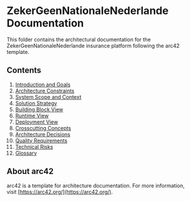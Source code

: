 # ZekerGeenNationaleNederlande Documentation

This folder contains the architectural documentation for the ZekerGeenNationaleNederlande insurance platform following the arc42 template.

## Contents

1. [Introduction and Goals](01-introduction-and-goals.md)
2. [Architecture Constraints](02-architecture-constraints.md)
3. [System Scope and Context](03-system-scope-and-context.md)
4. [Solution Strategy](04-solution-strategy.md)
5. [Building Block View](05-building-block-view.md)
6. [Runtime View](06-runtime-view.md)
7. [Deployment View](07-deployment-view.md)
8. [Crosscutting Concepts](08-crosscutting-concepts.md)
9. [Architecture Decisions](09-architecture-decisions.md)
10. [Quality Requirements](10-quality-requirements.md)
11. [Technical Risks](11-technical-risks.md)
12. [Glossary](12-glossary.md)

## About arc42

arc42 is a template for architecture documentation.
For more information, visit [https://arc42.org/](https://arc42.org/).
